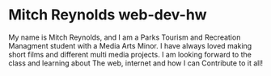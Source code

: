 # Mitch Reynolds web-dev-hw
 My name is Mitch Reynolds, and I am a Parks Tourism and Recreation Managment student with a Media Arts Minor. I have always loved making short films and different multi media projects. I am looking forward to the class and learning about The web, internet and how I can Contribute to it all!
